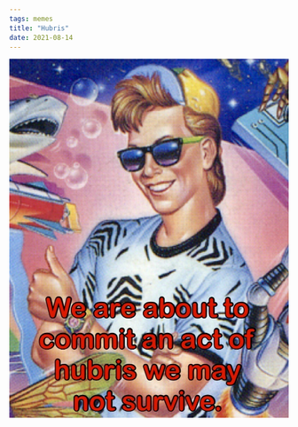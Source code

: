 ```yaml
---
tags: memes
title: "Hubris"
date: 2021-08-14
---
```




![hubris.png](https://raw.githubusercontent.com/muneer78/muneer78.github.io/master/images/hubris.png)
        